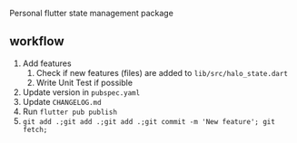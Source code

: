 Personal flutter state management package

## workflow

1. Add features
   1. Check if new features (files) are added to `lib/src/halo_state.dart`
   2. Write Unit Test if possible
2. Update version in `pubspec.yaml`
3. Update `CHANGELOG.md`
4. Run `flutter pub publish`
5. `git add .;git add .;git add .;git commit -m 'New feature'; git fetch;`
